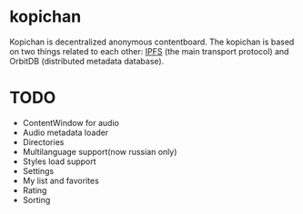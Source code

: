 # kopichan
Kopichan is decentralized anonymous contentboard.
The kopichan is based on two things related to each other: [IPFS](https://github.com/ipfs/js-ipfs) (the main transport protocol) and OrbitDB (distributed metadata database).

# TODO
- ContentWindow for audio
- Audio metadata loader
- Directories
- Multilanguage support(now russian only)
- Styles load support
- Settings
- My list and favorites
- Rating
- Sorting
